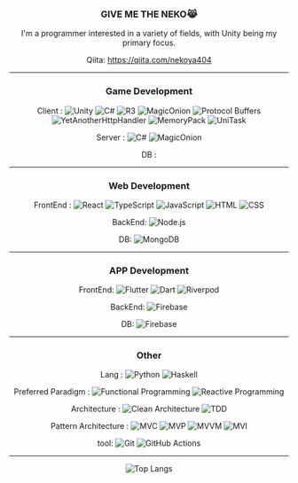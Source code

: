 <div align="center">

### GIVE ME THE NEKO😹

I'm a programmer interested in a variety of fields, with Unity being my primary focus.

Qiita: https://qiita.com/nekoya404

---

### Game Development

Client :
![Unity](https://img.shields.io/badge/Unity-000000?style=for-the-badge&logo=unity&logoColor=white) 
![C#](https://img.shields.io/badge/C%23-239120?style=for-the-badge&logo=csharp&logoColor=white)
![R3](https://img.shields.io/badge/R3-FF6B9D?style=for-the-badge&logo=reactivex&logoColor=white) ![MagicOnion](https://img.shields.io/badge/MagicOnion-00ADD8?style=for-the-badge&logo=go&logoColor=white) ![Protocol Buffers](https://img.shields.io/badge/Protocol_Buffers-4285F4?style=for-the-badge&logo=googlechrome&logoColor=white) ![YetAnotherHttpHandler](https://img.shields.io/badge/YetAnotherHttpHandler-5C2D91?style=for-the-badge&logo=dotnet&logoColor=white) ![MemoryPack](https://img.shields.io/badge/MemoryPack-512BD4?style=for-the-badge&logo=dotnet&logoColor=white) ![UniTask](https://img.shields.io/badge/UniTask-00979D?style=for-the-badge&logo=unity&logoColor=white)

Server :
![C#](https://img.shields.io/badge/C%23-239120?style=for-the-badge&logo=csharp&logoColor=white)
![MagicOnion](https://img.shields.io/badge/MagicOnion-00ADD8?style=for-the-badge&logo=go&logoColor=white)

DB :

---

### Web Development

FrontEnd :
![React](https://img.shields.io/badge/React-61DAFB?style=for-the-badge&logo=react&logoColor=black) ![TypeScript](https://img.shields.io/badge/TypeScript-3178C6?style=for-the-badge&logo=typescript&logoColor=white) ![JavaScript](https://img.shields.io/badge/JavaScript-F7DF1E?style=for-the-badge&logo=javascript&logoColor=black) ![HTML](https://img.shields.io/badge/HTML-E34F26?style=for-the-badge&logo=html5&logoColor=white) ![CSS](https://img.shields.io/badge/CSS-1572B6?style=for-the-badge&logo=css3&logoColor=white)

BackEnd:
![Node.js](https://img.shields.io/badge/Node.js-339933?style=for-the-badge&logo=nodedotjs&logoColor=white)

DB:
![MongoDB](https://img.shields.io/badge/MongoDB-47A248?style=for-the-badge&logo=mongodb&logoColor=white)

---

### APP Development

FrontEnd:
![Flutter](https://img.shields.io/badge/Flutter-02569B?style=for-the-badge&logo=flutter&logoColor=white) ![Dart](https://img.shields.io/badge/Dart-0175C2?style=for-the-badge&logo=dart&logoColor=white) ![Riverpod](https://img.shields.io/badge/Riverpod-00ADD8?style=for-the-badge&logo=flutter&logoColor=white)

BackEnd:
![Firebase](https://img.shields.io/badge/Firebase-FFCA28?style=for-the-badge&logo=firebase&logoColor=black)

DB:
![Firebase](https://img.shields.io/badge/Firebase-FFCA28?style=for-the-badge&logo=firebase&logoColor=black)

---

### Other

Lang : ![Python](https://img.shields.io/badge/Python-3776AB?style=for-the-badge&logo=python&logoColor=white) ![Haskell](https://img.shields.io/badge/Haskell-5D4F85?style=for-the-badge&logo=haskell&logoColor=white)

Preferred Paradigm : 
![Functional Programming](https://img.shields.io/badge/Functional_Programming-9B59B6?style=for-the-badge) ![Reactive Programming](https://img.shields.io/badge/Reactive_Programming-B7178C?style=for-the-badge)

Architecture : 
![Clean Architecture](https://img.shields.io/badge/Clean_Architecture-2196F3?style=for-the-badge) ![TDD](https://img.shields.io/badge/TDD-E34F26?style=for-the-badge)

Pattern Architecture :
![MVC](https://img.shields.io/badge/MVC-FF6B6B?style=for-the-badge) ![MVP](https://img.shields.io/badge/MVP-4CAF50?style=for-the-badge) ![MVVM](https://img.shields.io/badge/MVVM-9C27B0?style=for-the-badge) ![MVI](https://img.shields.io/badge/MVI-00BCD4?style=for-the-badge)
 
 tool: ![Git](https://img.shields.io/badge/Git-F05032?style=for-the-badge&logo=git&logoColor=white) ![GitHub Actions](https://img.shields.io/badge/GitHub_Actions-2088FF?style=for-the-badge&logo=githubactions&logoColor=white)

---


![Top Langs](https://github-readme-stats.vercel.app/api/top-langs/?username=nekoya404&layout=compact&theme=radical)

</div>
